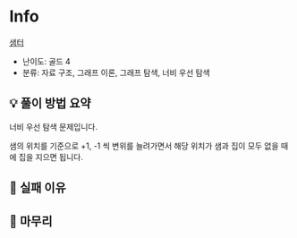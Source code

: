 # Info
[샘터](https://boj.kr/18513)

- 난이도: 골드 4
- 분류: 자료 구조, 그래프 이론, 그래프 탐색, 너비 우선 탐색

## 💡 풀이 방법 요약

너비 우선 탐색 문제입니다.

샘의 위치를 기준으로 +1, -1 씩 변위를 늘려가면서 해당 위치가 샘과 집이 모두 없을 때에 집을 지으면 됩니다.

## 👀 실패 이유

## 🙂 마무리
